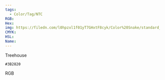 ```yaml
---
tags:
  - Color/Tag/NTC
RGB:
Hex:
img: https://filedn.com/l0hpzxl1f01yT7GHxtF8cyk/Color%20Snake/standard_csv_to_svg/3B2820.svg
CMYK:
HSL:
Name:
---
```

Treehouse
```palette
#3B2820
```
RGB
